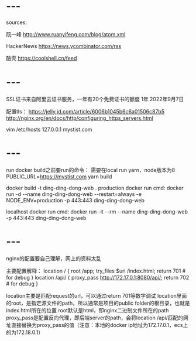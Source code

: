 # ---
sources:

阮一峰
http://www.ruanyifeng.com/blog/atom.xml

HackerNews
https://news.ycombinator.com/rss

酷壳
https://coolshell.cn/feed


# ---

SSL证书来自阿里云证书服务，一年有20个免费证书的额度 1年 2022年9月7日

配置tls：
https://jelly.jd.com/article/6006b1045b6c6a01506c87b5
http://nginx.org/en/docs/http/configuring_https_servers.html

vim /etc/hosts
127.0.0.1 mystist.com

# ---
run docker build之前要run的命令：
需要在local run yarn，node版本为8
PUBLIC_URL=https://mystist.com yarn build

docker build -t ding-ding-dong-web .
production docker run cmd:
docker run -d --name ding-ding-dong-web --restart=always -e NODE_ENV=production -p 443:443 ding-ding-dong-web

localhost docker run cmd:
docker run -it --rm --name ding-ding-dong-web -p 443:443 ding-ding-dong-web

# ---
nginx的配置要自己理解，网上的资料太乱

主要配置解释：
location / {
    root /app;
    try_files $uri /index.html;
    return 701 # for debug
}
location /api/ {
    proxy_pass http://172.17.0.1:8080/api/;
    return 702 # for debug
}

location主要是匹配request的url，可以通过return 701等数字调试
location里面的root，是指定源文件的path，所以通常是项目的public folder的根目录，也就是index.html所在的位置
root默认是html，即nginx二进制文件所在的path
proxy_pass是配置反向代理，即后端server的path，会将location /api/匹配的网址直接替换为proxy_pass的值（注意：本地的docker ip地址为172.17.0.1，ecs上的为172.18.0.1）
